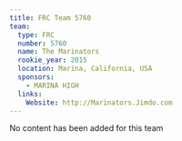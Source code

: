 ```yaml
---
title: FRC Team 5760
team:
  type: FRC
  number: 5760
  name: The Marinators
  rookie_year: 2015
  location: Marina, California, USA
  sponsors:
    - MARINA HIGH
  links:
    Website: http://Marinators.Jimdo.com
---
```

No content has been added for this team